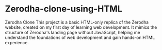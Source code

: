 # Zerodha-clone-using-HTML
Zerodha Clone  This project is a basic HTML-only replica of the Zerodha website, created on my first day of learning web development. It mimics the structure of Zerodha's landing page without  JavaScript, helping me understand the foundations of web development and gain hands-on HTML experience.
